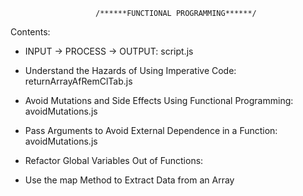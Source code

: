                        /******FUNCTIONAL PROGRAMMING******/

Contents:

* INPUT -> PROCESS -> OUTPUT: script.js

* Understand the Hazards of Using Imperative Code: returnArrayAfRemClTab.js

* Avoid Mutations and Side Effects Using Functional Programming: avoidMutations.js

* Pass Arguments to Avoid External Dependence in a Function: avoidMutations.js

* Refactor Global Variables Out of Functions: 

* Use the map Method to Extract Data from an Array